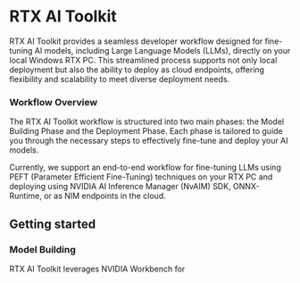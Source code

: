 # RTX AI Toolkit

RTX AI Toolkit provides a seamless developer workflow designed for fine-tuning AI models, including Large Language Models (LLMs), directly on your local Windows RTX PC. This streamlined process supports not only local deployment but also the ability to deploy as cloud endpoints, offering flexibility and scalability to meet diverse deployment needs.

<illustration>

### Workflow Overview

The RTX AI Toolkit workflow is structured into two main phases: the Model Building Phase and the Deployment Phase. Each phase is tailored to guide you through the necessary steps to effectively fine-tune and deploy your AI models.

Currently, we support an end-to-end workflow for fine-tuning LLMs using PEFT (Parameter Efficient Fine-Tuning) techniques on your RTX PC and deploying using NVIDIA AI Inference Manager (NvAIM) SDK, ONNX-Runtime, or as NIM endpoints in the cloud.



## Getting started


### Model Building
RTX AI Toolkit leverages NVIDIA Workbench for 

